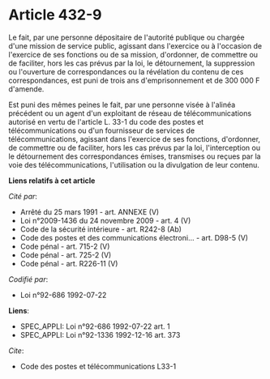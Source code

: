 # Article 432-9

Le fait, par une personne dépositaire de l'autorité publique ou chargée d'une mission de service public, agissant dans
l'exercice ou à l'occasion de l'exercice de ses fonctions ou de sa mission, d'ordonner, de commettre ou de faciliter, hors
les cas prévus par la loi, le détournement, la suppression ou l'ouverture de correspondances ou la révélation du contenu de
ces correspondances, est puni de trois ans d'emprisonnement et de 300 000 F d'amende.

Est puni des mêmes peines le fait, par une personne visée à l'alinéa précédent ou un agent d'un exploitant de réseau de
télécommunications autorisé en vertu de l'article L. 33-1 du code des postes et télécommunications ou d'un fournisseur de
services de télécommunications, agissant dans l'exercice de ses fonctions, d'ordonner, de commettre ou de faciliter, hors les
cas prévus par la loi, l'interception ou le détournement des correspondances émises, transmises ou reçues par la voie des
télécommunications, l'utilisation ou la divulgation de leur contenu.

**Liens relatifs à cet article**

_Cité par_:

  - Arrêté du 25 mars 1991 - art. ANNEXE (V)
  - Loi n°2009-1436 du 24 novembre 2009 - art. 4 (V)
  - Code de la sécurité intérieure - art. R242-8 (Ab)
  - Code des postes et des communications électroni... - art. D98-5 (V)
  - Code pénal - art. 715-2 (V)
  - Code pénal - art. 725-2 (V)
  - Code pénal - art. R226-11 (V)

_Codifié par_:

  - Loi n°92-686 1992-07-22

**Liens**:

  - SPEC_APPLI: Loi n°92-686 1992-07-22 art. 1
  - SPEC_APPLI: Loi n°92-1336 1992-12-16 art. 373

_Cite_:

  - Code des postes et télécommunications L33-1
